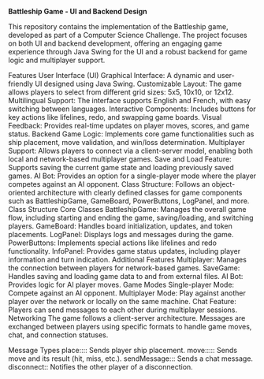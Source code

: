 **Battleship Game - UI and Backend Design**

This repository contains the implementation of the Battleship game, developed as part of a Computer Science Challenge. The project focuses on both UI and backend development, offering an engaging game experience through Java Swing for the UI and a robust backend for game logic and multiplayer support.

Features
User Interface (UI)
Graphical Interface: A dynamic and user-friendly UI designed using Java Swing.
Customizable Layout: The game allows players to select from different grid sizes: 5x5, 10x10, or 12x12.
Multilingual Support: The interface supports English and French, with easy switching between languages.
Interactive Components: Includes buttons for key actions like lifelines, redo, and swapping game boards.
Visual Feedback: Provides real-time updates on player moves, scores, and game status.
Backend
Game Logic: Implements core game functionalities such as ship placement, move validation, and win/loss determination.
Multiplayer Support: Allows players to connect via a client-server model, enabling both local and network-based multiplayer games.
Save and Load Feature: Supports saving the current game state and loading previously saved games.
AI Bot: Provides an option for a single-player mode where the player competes against an AI opponent.
Class Structure: Follows an object-oriented architecture with clearly defined classes for game components such as BattleshipGame, GameBoard, PowerButtons, LogPanel, and more.
Class Structure
Core Classes
BattleshipGame: Manages the overall game flow, including starting and ending the game, saving/loading, and switching players.
GameBoard: Handles board initialization, updates, and token placements.
LogPanel: Displays logs and messages during the game.
PowerButtons: Implements special actions like lifelines and redo functionality.
InfoPanel: Provides game status updates, including player information and turn indication.
Additional Features
Multiplayer: Manages the connection between players for network-based games.
SaveGame: Handles saving and loading game data to and from external files.
AI Bot: Provides logic for AI player moves.
Game Modes
Single-player Mode: Compete against an AI opponent.
Multiplayer Mode: Play against another player over the network or locally on the same machine.
Chat Feature: Players can send messages to each other during multiplayer sessions.
Networking
The game follows a client-server architecture. Messages are exchanged between players using specific formats to handle game moves, chat, and connection statuses.

Message Types
place:<playername>:<x coordinate>:<y coordinate>: Sends player ship placement.
move:<playername>:<x coordinate>:<y coordinate>:<result>: Sends move and its result (hit, miss, etc.).
sendMessage:<playername>:<message>: Sends a chat message.
disconnect:<playername>: Notifies the other player of a disconnection.
